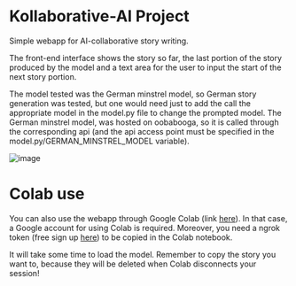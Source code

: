 # Kollaborative-AI Project

Simple webapp for AI-collaborative story writing. 

The front-end interface shows the story so far, the last portion of the story produced by the model and a text area for the user to input the start of the next story portion. 

The model tested was the German minstrel model, so German story generation was tested, but one would need just to add the call the appropriate model in the model.py file to change the prompted model. The German minstrel model, was hosted on oobabooga, so it is called through the corresponding api (and the api access point must be specified in the model.py/GERMAN_MINSTREL_MODEL variable). 

![image](https://github.com/kataph/KAIFlask/assets/45362285/a6c09854-faa6-4826-bdc7-12437b5e1cd7)

# Colab use

You can also use the webapp through Google Colab (link [here](https://colab.research.google.com/drive/1KsT5z4S-QH_c5NrhT1BxLXC89a16LZVx?usp=sharing)). In that case, a Google account for using Colab is required. Moreover, you need a ngrok token (free sign up [here](https://ngrok.com/)) to be copied in the Colab notebook. 

It will take some time to load the model. Remember to copy the story you want to, because they will be deleted when Colab disconnects your session!



